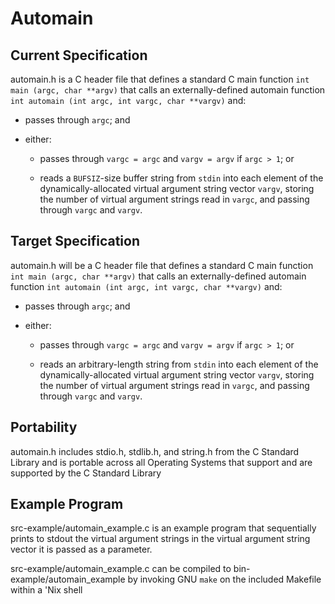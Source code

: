 # Automain

## Current Specification

automain.h is a C header file that defines a standard C main function ```int main (argc, char **argv)``` that calls an externally-defined automain function ```int automain (int argc, int vargc, char **vargv)``` and:

* passes through ```argc```; and

* either:

    * passes through ```vargc = argc``` and ```vargv = argv``` if ```argc > 1```; or

    * reads a ```BUFSIZ```-size buffer string from ```stdin``` into each element of the dynamically-allocated virtual argument string vector ```vargv```, storing the number of virtual argument strings read in ```vargc```, and passing through ```vargc``` and ```vargv```.

## Target Specification

automain.h will be a C header file that defines a standard C main function ```int main (argc, char **argv)``` that calls an externally-defined automain function ```int automain (int argc, int vargc, char **vargv)``` and:

* passes through ```argc```; and

* either:

    * passes through ```vargc = argc``` and ```vargv = argv``` if ```argc > 1```; or

    * reads an arbitrary-length string from ```stdin``` into each element of the dynamically-allocated virtual argument string vector ```vargv```, storing the number of virtual argument strings read in ```vargc```, and passing through ```vargc``` and ```vargv```.

## Portability
automain.h includes stdio.h, stdlib.h, and string.h from the C Standard Library and is portable across all Operating Systems that support and are supported by the C Standard Library

## Example Program

src-example/automain_example.c is an example program that sequentially prints to stdout the virtual argument strings in the virtual argument string vector it is passed as a parameter.

src-example/automain_example.c can be compiled to bin-example/automain_example by invoking GNU ```make``` on the included Makefile within a 'Nix shell
